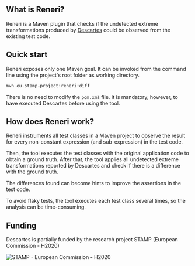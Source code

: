 ## What is Reneri?

Reneri is a Maven plugin that checks if the undetected extreme
transformations produced by [Descartes](https://github.com/STAMP-project/pitest-descartes)
could be observed from the existing test code.

## Quick start

Reneri exposes only one Maven goal. It can be invoked from the command
line using the project's root folder as working directory.

```bash
mvn eu.stamp-project:reneri:diff
```

There is no need to modify the `pom.xml` file. It is mandatory, however,
to have executed Descartes before using the tool.

## How does Reneri work?

Reneri instruments all test classes in a Maven project to observe the
result for every non-constant expression (and sub-expression) in the
test code.

Then, the tool executes the test classes with the original application
code to obtain a ground truth. After that, the tool applies all undetected
extreme transformations reported by Descartes and check if there is a
difference with the ground truth.

The differences found can become hints to improve the assertions in the
test code.

To avoid flaky tests, the tool executes each test class several times, so
the analysis can be time-consuming.

## Funding

Descartes is partially funded by the research project STAMP (European Commission - H2020)

![STAMP - European Commission - H2020](https://github.com/STAMP-project/pitest-descartes/raw/master/docs/logo_readme_md.png)


